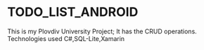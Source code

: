 # TODO_LIST_ANDROID
This is my Plovdiv University Project;
It has the CRUD operations.
Technologies used C#,SQL-Lite,Xamarin
